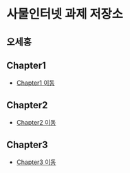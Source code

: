 # 사물인터넷 과제 저장소
## 오세홍

## Chapter1
- [Chapter1 이동](./chapter1/README.md)  

## Chapter2
- [Chapter2 이동](./chapter2/README.md)  

## Chapter3
- [Chapter3 이동](./chapter3/README.md)
